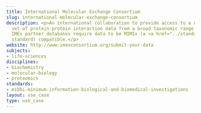 ```yaml
---
title: International Molecular Exchange Consortium
slug: international-molecular-exchange-consortium
description: <p>An international collaboration to provide access to a non-redundant
  set of protein-protein interaction data from a broad taxonomic range of organisms.
  IMEx partner databases require data to be MIMIx (a <a href="../standards/mibbi-minimum-information-biological-and-biomedical-investigations.html">MIBBI</a>-registered
  standard) compatible.</p>
website: http://www.imexconsortium.org/submit-your-data
subjects:
- life-sciences
disciplines:
- biochemistry
- molecular-biology
- proteomics
standards:
- mibbi-minimum-information-biological-and-biomedical-investigations
layout: use_case
type: use_case
---
```



